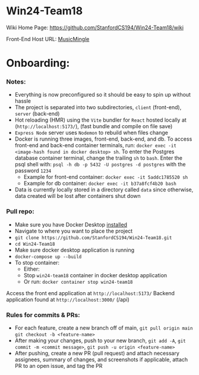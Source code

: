 # Win24-Team18

Wiki Home Page:
https://github.com/StanfordCS194/Win24-Team18/wiki

Front-End Host URL:
[MusicMingle](https://musicmingle-cabf2.web.app)

# Onboarding:
### Notes:
- Everything is now preconfigured so it should be easy to spin up without hassle
- The project is separated into two subdirectories, `client` (front-end), `server` (back-end)
- Hot reloading (HMR) using the `Vite` bundler for `React` hosted locally at (`http://localhost:5173/`), (fast bundle and compile on file save)
- `Express Node` server uses `Nodemon` to rebuild when files change
- Docker is running three images, front-end, back-end, and db. To access front-end and back-end container terminals, run:  `docker exec -it <image-hash found in docker desktop> sh`. To enter the Postgres database container terminal, change the trailing `sh` to `bash`. Enter the psql shell with: `psql -h db -p 5432 -U postgres -d postgres` with the password `1234`
  - Example for front-end container: `docker exec -it 5addc1785520 sh`
  - Example for db container: `docker exec -it b37a8fcf4b20 bash`
- Data is currently locally stored in a directory called `data` since otherwise, data created will be lost after containers shut down

### Pull repo:
- Make sure you have Docker Desktop [installed](https://www.docker.com/products/docker-desktop/) 
- Navigate to where you want to place the project
- `git clone https://github.com/StanfordCS194/Win24-Team18.git`
- `cd Win24-Team18`
- Make sure docker desktop application is running
- `docker-compose up --build`
- To stop container:
  - Either:
  - Stop `win24-team18` container in docker desktop application
  -  Or run: `docker container stop win24-team18`

Access the front end application at `http://localhost:5173/`
Backend application found at `http://localhost:3000/` (/api)

### Rules for commits & PRs:
  - For each feature, create a new branch off of main, `git pull origin main` `git checkout -b <feature-name>`
  - After making your changes, push to your new branch, `git add -A`, `git commit -m <commit message>`, `git push -u origin <feature-name>`
  - After pushing, create a new PR (pull request) and attach necessary assignees, summary of changes, and screenshots if applicable, attach PR to an open issue, and tag the PR
